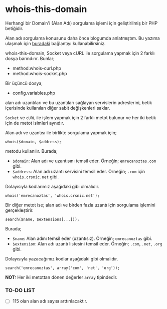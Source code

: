 # whois-this-domain

Herhangi bir Domain'i (Alan Adı) sorgulama işlemi için geliştirilmiş bir PHP betiğidir. 

Alan adı sorgulama konusunu daha önce blogumda anlatmıştım. Bu yazıma ulaşmak için [buradaki](http://emrecanoztas.com/php-ile-domain-sorgulama/) bağlantıyı kullanabilirsiniz.

whois-this-domain, Socket veya cURL ile sorgulama yapmak için 2 farklı dosya barındırır. Bunlar;
+ method.whois-curl.php
+ method.whois-socket.php

Bir üçüncü dosya;
+ config.variables.php

alan adı uzantıları ve bu uzantıları sağlayan servislerin adreslerini, betik içerisinde kullanılan diğer sabit değişkenleri saklar.

`Socket` ve `cURL` ile işlem yapmak için 2 farklı metot bulunur ve her iki betik için de metot isimleri aynıdır.

Alan adı ve uzantısı ile birlikte sorgulama yapmak için;

```
whois($domain, $address);
```

metodu kullanılır. Burada;
+ `$domain`: Alan adı ve uzantısını temsil eder. Örneğin; `emrecanoztas.com` gibi.
+ `$address`: Alan adı uzantı servisini temsil eder. Örneğin; `.com` için `whois.crsnic.net` gibi.

Dolayısıyla kodlarımız aşağıdaki gibi olmalıdır.

```
whois('emrecanoztas', 'whois.crsnic.net');
```

Bir diğer metot ise; alan adı ve birden fazla uzantı için sorgulama işlemini gerçekleştirir.

```
search($name, $extensions[...]));
```
Burada;
+ `$name`: Alan adını temsil eder (uzantısız). Örneğin; `emrecanoztas` gibi.
+ `$extension`: Alan adı uzantı listesini temsil eder. Örneğin; `.com`, `.net`, `.org` gibi.

Dolayısıyla yazacağımız kodlar aşağıdaki gibi olmalıdır.
```
search('emrecanoztas', array('com', 'net', 'org'));
```

**NOT:** Her iki metottan dönen değerler `array` tipindedir.

### TO-DO LIST
- [ ] 115 olan alan adı sayısı arttırılacaktır.

